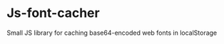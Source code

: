 Js-font-cacher
==============

Small JS library for caching base64-encoded web fonts in localStorage
